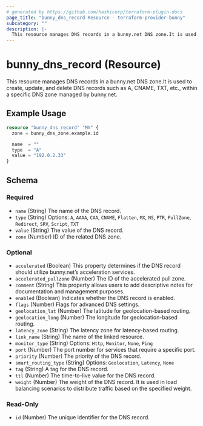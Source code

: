```yaml
---
# generated by https://github.com/hashicorp/terraform-plugin-docs
page_title: "bunny_dns_record Resource - terraform-provider-bunny"
subcategory: ""
description: |-
  This resource manages DNS records in a bunny.net DNS zone.It is used to create, update, and delete DNS records such as A, CNAME, TXT, etc., within a specific DNS zone managed by bunny.net.
---
```


# bunny_dns_record (Resource)

This resource manages DNS records in a bunny.net DNS zone.It is used to create, update, and delete DNS records such as A, CNAME, TXT, etc., within a specific DNS zone managed by bunny.net.

## Example Usage

```terraform
resource "bunny_dns_record" "MX" {
  zone = bunny_dns_zone.example.id

  name  = ""
  type  = "A"
  value = "192.0.2.33"
}
```

<!-- schema generated by tfplugindocs -->
## Schema

### Required

- `name` (String) The name of the DNS record.
- `type` (String) Options: `A`, `AAAA`, `CAA`, `CNAME`, `Flatten`, `MX`, `NS`, `PTR`, `PullZone`, `Redirect`, `SRV`, `Script`, `TXT`
- `value` (String) The value of the DNS record.
- `zone` (Number) ID of the related DNS zone.

### Optional

- `accelerated` (Boolean) This property determines if the DNS record should utilize bunny.net’s acceleration services.
- `accelerated_pullzone` (Number) The ID of the accelerated pull zone.
- `comment` (String) This property allows users to add descriptive notes for documentation and management purposes.
- `enabled` (Boolean) Indicates whether the DNS record is enabled.
- `flags` (Number) Flags for advanced DNS settings.
- `geolocation_lat` (Number) The latitude for geolocation-based routing.
- `geolocation_long` (Number) The longitude for geolocation-based routing.
- `latency_zone` (String) The latency zone for latency-based routing.
- `link_name` (String) The name of the linked resource.
- `monitor_type` (String) Options: `Http`, `Monitor`, `None`, `Ping`
- `port` (Number) The port number for services that require a specific port.
- `priority` (Number) The priority of the DNS record.
- `smart_routing_type` (String) Options: `Geolocation`, `Latency`, `None`
- `tag` (String) A tag for the DNS record.
- `ttl` (Number) The time-to-live value for the DNS record.
- `weight` (Number) The weight of the DNS record. It is used in load balancing scenarios to distribute traffic based on the specified weight.

### Read-Only

- `id` (Number) The unique identifier for the DNS record.
